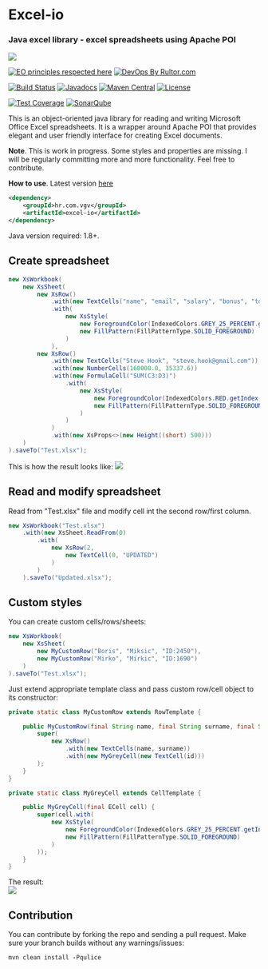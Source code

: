 # Excel-io
### Java excel library - excel spreadsheets using Apache POI
<img src="https://png.icons8.com/color/100/000000/ms-excel.png">

[![EO principles respected here](http://www.elegantobjects.org/badge.svg)](http://www.elegantobjects.org)
[![DevOps By Rultor.com](http://www.rultor.com/b/Vatavuk/excel-io)](http://www.rultor.com/p/Vatavuk/excel-io)

[![Build Status](https://travis-ci.org/Vatavuk/excel-io.svg?branch=master)](https://travis-ci.org/Vatavuk/excel-io)
[![Javadocs](http://javadoc.io/badge/hr.com.vgv/excel-io.svg)](http://javadoc.io/doc/hr.com.vgv/excel-io)
[![Maven Central](https://img.shields.io/maven-central/v/hr.com.vgv/excel-io.svg)](https://maven-badges.herokuapp.com/maven-central/hr.com.vgv/excel-io)
[![License](https://img.shields.io/badge/license-MIT-green.svg)](https://github.com/Vatavuk/excel-io/blob/master/LICENSE.txt)

[![Test Coverage](https://codecov.io/gh/Vatavuk/excel-io/branch/master/graph/badge.svg)](https://codecov.io/gh/Vatavuk/excel-io)
[![SonarQube](https://img.shields.io/badge/sonar-ok-green.svg)](https://sonarcloud.io/dashboard/index/hr.com.vgv:excel-io)

This is an object-oriented java library for reading and writing Microsoft Office Excel spreadsheets.
It is a wrapper around Apache POI that provides elegant and user friendly interface for creating Excel documents. 

**Note**.
This is work in progress. Some styles and properties are missing.
I will be regularly committing more and more functionality. Feel free to contribute.


**How to use**.
Latest version [here](https://github.com/Vatavuk/excel-io/releases)

```xml
<dependency>
    <groupId>hr.com.vgv</groupId>
    <artifactId>excel-io</artifactId>
</dependency>
```

Java version required: 1.8+.


## Create spreadsheet
```java
new XsWorkbook(
    new XsSheet(
        new XsRow()
            .with(new TextCells("name", "email", "salary", "bonus", "total"))
            .with(
                new XsStyle(
                    new ForegroundColor(IndexedColors.GREY_25_PERCENT.getIndex()),
                    new FillPattern(FillPatternType.SOLID_FOREGROUND)
                )
            ),
        new XsRow()
            .with(new TextCells("Steve Hook", "steve.hook@gmail.com"))
            .with(new NumberCells(160000.0, 35337.6))
            .with(new FormulaCell("SUM(C3:D3)")
                .with(
                    new XsStyle(
                        new ForegroundColor(IndexedColors.RED.getIndex()),
                        new FillPattern(FillPatternType.SOLID_FOREGROUND)
                    )
                )
            )
            .with(new XsProps<>(new Height((short) 500)))
    )
).saveTo("Test.xlsx");
```
This is how the result looks like:
<img src="https://i.imgur.com/3hUJkJ2.png"/>

## Read and modify spreadsheet
Read from "Test.xlsx" file and modify cell int the second row/first column.
```java
new XsWorkbook("Test.xlsx")
    .with(new XsSheet.ReadFrom(0)
        .with(
            new XsRow(2,
                new TextCell(0, "UPDATED")
            )
        )
    ).saveTo("Updated.xlsx");
```

## Custom styles
You can create custom cells/rows/sheets:
```java
new XsWorkbook(
    new XsSheet(
        new MyCustomRow("Boris", "Miksic", "ID:2450"),
        new MyCustomRow("Mirko", "Mirkic", "ID:1690")
    )
).saveTo("Test.xlsx");

```
Just extend appropriate template class and pass custom row/cell object to its constructor:
```java
private static class MyCustomRow extends RowTemplate {

    public MyCustomRow(final String name, final String surname, final String id) {
        super(
            new XsRow()
                .with(new TextCells(name, surname))
                .with(new MyGreyCell(new TextCell(id)))
        );
    }
}

private static class MyGreyCell extends CellTemplate {

    public MyGreyCell(final ECell cell) {
        super(cell.with(
            new XsStyle(
                new ForegroundColor(IndexedColors.GREY_25_PERCENT.getIndex()),
                new FillPattern(FillPatternType.SOLID_FOREGROUND)
            )
        ));
    }
}
```

The result:  
<img src="https://i.imgur.com/9BzW6VR.png"/>

## Contribution
You can contribute by forking the repo and sending a pull request.
Make sure your branch builds without any warnings/issues:

```
mvn clean install -Pqulice
```


